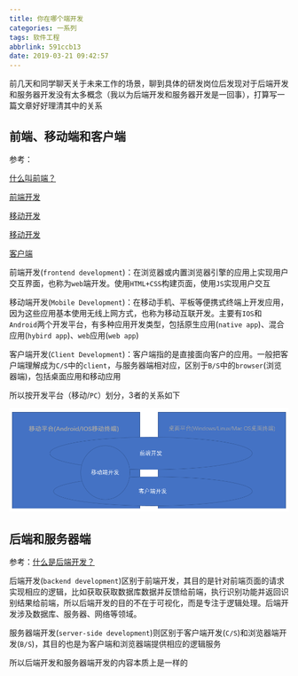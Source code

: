 ```yaml
---
title: 你在哪个端开发
categories: 一系列
tags: 软件工程
abbrlink: 591ccb13
date: 2019-03-21 09:42:57
---
```


前几天和同学聊天关于未来工作的场景，聊到具体的研发岗位后发现对于后端开发和服务器开发没有太多概念（我以为后端开发和服务器开发是一回事），打算写一篇文章好好理清其中的关系

## 前端、移动端和客户端

参考：

[什么叫前端？](https://www.zhihu.com/question/20734984?sort=created)

[前端开发](https://baike.baidu.com/item/%E5%89%8D%E7%AB%AF%E5%BC%80%E5%8F%91)

[移动开发](https://baike.baidu.com/item/%E7%A7%BB%E5%8A%A8%E5%BC%80%E5%8F%91/11030579)

[移动开发](https://www.zhihu.com/search?type=content&q=%E7%A7%BB%E5%8A%A8%E5%BC%80%E5%8F%91)

[客户端](https://baike.baidu.com/item/%E5%AE%A2%E6%88%B7%E7%AB%AF)

前端开发(`frontend development`)：在浏览器或内置浏览器引擎的应用上实现用户交互界面，也称为`web`端开发。使用`HTML+CSS`构建页面，使用`JS`实现用户交互

移动端开发(`Mobile Development`)：在移动手机、平板等便携式终端上开发应用，因为这些应用基本使用无线上网方式，也称为移动互联开发。主要有`IOS`和`Android`两个开发平台，有多种应用开发类型，包括原生应用(`native app`)、混合应用(`hybird app`)、`web`应用(`web app`)

客户端开发(`Client Development`)：客户端指的是直接面向客户的应用。一般把客户端理解成为`C/S`中的`client`，与服务器端相对应，区别于`B/S`中的`browser`(浏览器端)，包括桌面应用和移动应用

所以按开发平台（移动/`PC`）划分，3者的关系如下

![](/images/你在哪个端开发/前端-移动端-客户端.PNG)

## 后端和服务器端

参考：[什么是后端开发？](https://zhuanlan.zhihu.com/p/27067255)

后端开发(`backend development`)区别于前端开发，其目的是针对前端页面的请求实现相应的逻辑，比如获取获取数据库数据并反馈给前端，执行识别功能并返回识别结果给前端，所以后端开发的目的不在于可视化，而是专注于逻辑处理。后端开发涉及数据库、服务器、网络等领域。

服务器端开发(`server-side development`)则区别于客户端开发(`C/S`)和浏览器端开发(`B/S`)，其目的也是为客户端和浏览器端提供相应的逻辑服务

所以后端开发和服务器端开发的内容本质上是一样的